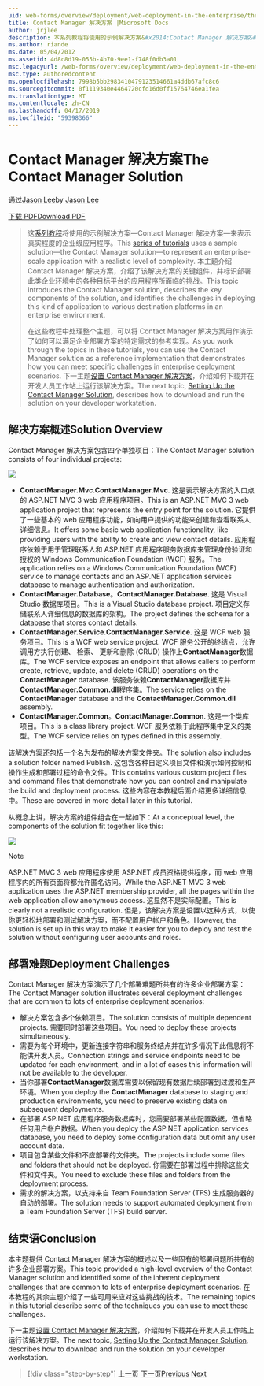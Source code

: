 ```yaml
---
uid: web-forms/overview/deployment/web-deployment-in-the-enterprise/the-contact-manager-solution
title: Contact Manager 解决方案 |Microsoft Docs
author: jrjlee
description: 本系列教程将使用的示例解决方案&#x2014;Contact Manager 解决方案&#x2014;来表示具有真实的更深层的企业级应用程序...
ms.author: riande
ms.date: 05/04/2012
ms.assetid: 4d8c8d19-055b-4b70-9ee1-f748f0db3a01
msc.legacyurl: /web-forms/overview/deployment/web-deployment-in-the-enterprise/the-contact-manager-solution
msc.type: authoredcontent
ms.openlocfilehash: 7998b5bb2983410479123514661a4ddb67afc8c6
ms.sourcegitcommit: 0f1119340e4464720cfd16d0ff15764746ea1fea
ms.translationtype: MT
ms.contentlocale: zh-CN
ms.lasthandoff: 04/17/2019
ms.locfileid: "59398366"
---
```

# <a name="the-contact-manager-solution"></a><span data-ttu-id="06b6b-103">Contact Manager 解决方案</span><span class="sxs-lookup"><span data-stu-id="06b6b-103">The Contact Manager Solution</span></span>

<span data-ttu-id="06b6b-104">通过[Jason Lee](https://github.com/jrjlee)</span><span class="sxs-lookup"><span data-stu-id="06b6b-104">by [Jason Lee](https://github.com/jrjlee)</span></span>

[<span data-ttu-id="06b6b-105">下载 PDF</span><span class="sxs-lookup"><span data-stu-id="06b6b-105">Download PDF</span></span>](https://msdnshared.blob.core.windows.net/media/MSDNBlogsFS/prod.evol.blogs.msdn.com/CommunityServer.Blogs.Components.WeblogFiles/00/00/00/63/56/8130.DeployingWebAppsInEnterpriseScenarios.pdf)

> <span data-ttu-id="06b6b-106">这[系列教程](web-deployment-in-the-enterprise.md)将使用的示例解决方案&#x2014;Contact Manager 解决方案&#x2014;来表示真实程度的企业级应用程序。</span><span class="sxs-lookup"><span data-stu-id="06b6b-106">This [series of tutorials](web-deployment-in-the-enterprise.md) uses a sample solution&#x2014;the Contact Manager solution&#x2014;to represent an enterprise-scale application with a realistic level of complexity.</span></span> <span data-ttu-id="06b6b-107">本主题介绍 Contact Manager 解决方案，介绍了该解决方案的关键组件，并标识部署此类企业环境中的各种目标平台的应用程序所面临的挑战。</span><span class="sxs-lookup"><span data-stu-id="06b6b-107">This topic introduces the Contact Manager solution, describes the key components of the solution, and identifies the challenges in deploying this kind of application to various destination platforms in an enterprise environment.</span></span>
> 
> <span data-ttu-id="06b6b-108">在这些教程中处理整个主题，可以将 Contact Manager 解决方案用作演示了如何可以满足企业部署方案的特定需求的参考实现。</span><span class="sxs-lookup"><span data-stu-id="06b6b-108">As you work through the topics in these tutorials, you can use the Contact Manager solution as a reference implementation that demonstrates how you can meet specific challenges in enterprise deployment scenarios.</span></span> <span data-ttu-id="06b6b-109">下一主题[设置 Contact Manager 解决方案](setting-up-the-contact-manager-solution.md)，介绍如何下载并在开发人员工作站上运行该解决方案。</span><span class="sxs-lookup"><span data-stu-id="06b6b-109">The next topic, [Setting Up the Contact Manager Solution](setting-up-the-contact-manager-solution.md), describes how to download and run the solution on your developer workstation.</span></span>


## <a name="solution-overview"></a><span data-ttu-id="06b6b-110">解决方案概述</span><span class="sxs-lookup"><span data-stu-id="06b6b-110">Solution Overview</span></span>

<span data-ttu-id="06b6b-111">Contact Manager 解决方案包含四个单独项目：</span><span class="sxs-lookup"><span data-stu-id="06b6b-111">The Contact Manager solution consists of four individual projects:</span></span>

![](the-contact-manager-solution/_static/image1.png)

- <span data-ttu-id="06b6b-112">**ContactManager.Mvc**.</span><span class="sxs-lookup"><span data-stu-id="06b6b-112">**ContactManager.Mvc**.</span></span> <span data-ttu-id="06b6b-113">这是表示解决方案的入口点的 ASP.NET MVC 3 web 应用程序项目。</span><span class="sxs-lookup"><span data-stu-id="06b6b-113">This is an ASP.NET MVC 3 web application project that represents the entry point for the solution.</span></span> <span data-ttu-id="06b6b-114">它提供了一些基本的 web 应用程序功能，如向用户提供的功能来创建和查看联系人详细信息。</span><span class="sxs-lookup"><span data-stu-id="06b6b-114">It offers some basic web application functionality, like providing users with the ability to create and view contact details.</span></span> <span data-ttu-id="06b6b-115">应用程序依赖于用于管理联系人和 ASP.NET 应用程序服务数据库来管理身份验证和授权的 Windows Communication Foundation (WCF) 服务。</span><span class="sxs-lookup"><span data-stu-id="06b6b-115">The application relies on a Windows Communication Foundation (WCF) service to manage contacts and an ASP.NET application services database to manage authentication and authorization.</span></span>
- <span data-ttu-id="06b6b-116">**ContactManager.Database**。</span><span class="sxs-lookup"><span data-stu-id="06b6b-116">**ContactManager.Database**.</span></span> <span data-ttu-id="06b6b-117">这是 Visual Studio 数据库项目。</span><span class="sxs-lookup"><span data-stu-id="06b6b-117">This is a Visual Studio database project.</span></span> <span data-ttu-id="06b6b-118">项目定义存储联系人详细信息的数据库的架构。</span><span class="sxs-lookup"><span data-stu-id="06b6b-118">The project defines the schema for a database that stores contact details.</span></span>
- <span data-ttu-id="06b6b-119">**ContactManager.Service**.</span><span class="sxs-lookup"><span data-stu-id="06b6b-119">**ContactManager.Service**.</span></span> <span data-ttu-id="06b6b-120">这是 WCF web 服务项目。</span><span class="sxs-lookup"><span data-stu-id="06b6b-120">This is a WCF web service project.</span></span> <span data-ttu-id="06b6b-121">WCF 服务公开的终结点，允许调用方执行创建、 检索、 更新和删除 (CRUD) 操作上**ContactManager**数据库。</span><span class="sxs-lookup"><span data-stu-id="06b6b-121">The WCF service exposes an endpoint that allows callers to perform create, retrieve, update, and delete (CRUD) operations on the **ContactManager** database.</span></span> <span data-ttu-id="06b6b-122">该服务依赖**ContactManager**数据库并**ContactManager.Common.dll**程序集。</span><span class="sxs-lookup"><span data-stu-id="06b6b-122">The service relies on the **ContactManager** database and the **ContactManager.Common.dll** assembly.</span></span>
- <span data-ttu-id="06b6b-123">**ContactManager.Common**。</span><span class="sxs-lookup"><span data-stu-id="06b6b-123">**ContactManager.Common**.</span></span> <span data-ttu-id="06b6b-124">这是一个类库项目。</span><span class="sxs-lookup"><span data-stu-id="06b6b-124">This is a class library project.</span></span> <span data-ttu-id="06b6b-125">WCF 服务依赖于此程序集中定义的类型。</span><span class="sxs-lookup"><span data-stu-id="06b6b-125">The WCF service relies on types defined in this assembly.</span></span>

<span data-ttu-id="06b6b-126">该解决方案还包括一个名为发布的解决方案文件夹。</span><span class="sxs-lookup"><span data-stu-id="06b6b-126">The solution also includes a solution folder named Publish.</span></span> <span data-ttu-id="06b6b-127">这包含各种自定义项目文件和演示如何控制和操作生成和部署过程的命令文件。</span><span class="sxs-lookup"><span data-stu-id="06b6b-127">This contains various custom project files and command files that demonstrate how you can control and manipulate the build and deployment process.</span></span> <span data-ttu-id="06b6b-128">这些内容在本教程后面介绍更多详细信息中。</span><span class="sxs-lookup"><span data-stu-id="06b6b-128">These are covered in more detail later in this tutorial.</span></span>

<span data-ttu-id="06b6b-129">从概念上讲，解决方案的组件组合在一起如下：</span><span class="sxs-lookup"><span data-stu-id="06b6b-129">At a conceptual level, the components of the solution fit together like this:</span></span>

![](the-contact-manager-solution/_static/image2.png)

> [!NOTE]
> <span data-ttu-id="06b6b-130">ASP.NET MVC 3 web 应用程序使用 ASP.NET 成员资格提供程序，而 web 应用程序内的所有页面将都允许匿名访问。</span><span class="sxs-lookup"><span data-stu-id="06b6b-130">While the ASP.NET MVC 3 web application uses the ASP.NET membership provider, all the pages within the web application allow anonymous access.</span></span> <span data-ttu-id="06b6b-131">这显然不是实际配置。</span><span class="sxs-lookup"><span data-stu-id="06b6b-131">This is clearly not a realistic configuration.</span></span> <span data-ttu-id="06b6b-132">但是，该解决方案是设置以这种方式，以使你更轻松地部署和测试解决方案，而不配置用户帐户和角色。</span><span class="sxs-lookup"><span data-stu-id="06b6b-132">However, the solution is set up in this way to make it easier for you to deploy and test the solution without configuring user accounts and roles.</span></span>


## <a name="deployment-challenges"></a><span data-ttu-id="06b6b-133">部署难题</span><span class="sxs-lookup"><span data-stu-id="06b6b-133">Deployment Challenges</span></span>

<span data-ttu-id="06b6b-134">Contact Manager 解决方案演示了几个部署难题所共有的许多企业部署方案：</span><span class="sxs-lookup"><span data-stu-id="06b6b-134">The Contact Manager solution illustrates several deployment challenges that are common to lots of enterprise deployment scenarios:</span></span>

- <span data-ttu-id="06b6b-135">解决方案包含多个依赖项目。</span><span class="sxs-lookup"><span data-stu-id="06b6b-135">The solution consists of multiple dependent projects.</span></span> <span data-ttu-id="06b6b-136">需要同时部署这些项目。</span><span class="sxs-lookup"><span data-stu-id="06b6b-136">You need to deploy these projects simultaneously.</span></span>
- <span data-ttu-id="06b6b-137">需要为每个环境中，更新连接字符串和服务终结点并在许多情况下此信息将不能供开发人员。</span><span class="sxs-lookup"><span data-stu-id="06b6b-137">Connection strings and service endpoints need to be updated for each environment, and in a lot of cases this information will not be available to the developer.</span></span>
- <span data-ttu-id="06b6b-138">当你部署**ContactManager**数据库需要以保留现有数据后续部署到过渡和生产环境。</span><span class="sxs-lookup"><span data-stu-id="06b6b-138">When you deploy the **ContactManager** database to staging and production environments, you need to preserve existing data on subsequent deployments.</span></span>
- <span data-ttu-id="06b6b-139">在部署 ASP.NET 应用程序服务数据库时，您需要部署某些配置数据，但省略任何用户帐户数据。</span><span class="sxs-lookup"><span data-stu-id="06b6b-139">When you deploy the ASP.NET application services database, you need to deploy some configuration data but omit any user account data.</span></span>
- <span data-ttu-id="06b6b-140">项目包含某些文件和不应部署的文件夹。</span><span class="sxs-lookup"><span data-stu-id="06b6b-140">The projects include some files and folders that should not be deployed.</span></span> <span data-ttu-id="06b6b-141">你需要在部署过程中排除这些文件和文件夹。</span><span class="sxs-lookup"><span data-stu-id="06b6b-141">You need to exclude these files and folders from the deployment process.</span></span>
- <span data-ttu-id="06b6b-142">需求的解决方案，以支持来自 Team Foundation Server (TFS) 生成服务器的自动的部署。</span><span class="sxs-lookup"><span data-stu-id="06b6b-142">The solution needs to support automated deployment from a Team Foundation Server (TFS) build server.</span></span>

## <a name="conclusion"></a><span data-ttu-id="06b6b-143">结束语</span><span class="sxs-lookup"><span data-stu-id="06b6b-143">Conclusion</span></span>

<span data-ttu-id="06b6b-144">本主题提供 Contact Manager 解决方案的概述以及一些固有的部署问题所共有的许多企业部署方案。</span><span class="sxs-lookup"><span data-stu-id="06b6b-144">This topic provided a high-level overview of the Contact Manager solution and identified some of the inherent deployment challenges that are common to lots of enterprise deployment scenarios.</span></span> <span data-ttu-id="06b6b-145">在本教程的其余主题介绍了一些可用来应对这些挑战的技术。</span><span class="sxs-lookup"><span data-stu-id="06b6b-145">The remaining topics in this tutorial describe some of the techniques you can use to meet these challenges.</span></span>

<span data-ttu-id="06b6b-146">下一主题[设置 Contact Manager 解决方案](setting-up-the-contact-manager-solution.md)，介绍如何下载并在开发人员工作站上运行该解决方案。</span><span class="sxs-lookup"><span data-stu-id="06b6b-146">The next topic, [Setting Up the Contact Manager Solution](setting-up-the-contact-manager-solution.md), describes how to download and run the solution on your developer workstation.</span></span>

> [!div class="step-by-step"]
> <span data-ttu-id="06b6b-147">[上一页](web-deployment-in-the-enterprise.md)
> [下一页](setting-up-the-contact-manager-solution.md)</span><span class="sxs-lookup"><span data-stu-id="06b6b-147">[Previous](web-deployment-in-the-enterprise.md)
[Next](setting-up-the-contact-manager-solution.md)</span></span>

